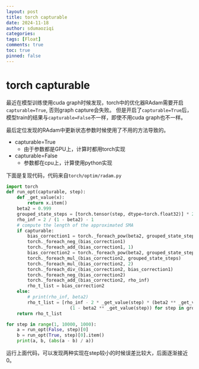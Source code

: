 ```yaml
---
layout: post
title: torch capturable
date: 2024-11-18
author: sdumaoziqi
categories:
tags: [Float]
comments: true
toc: true
pinned: false
---
```


# torch capturable

最近在模型训练使用cuda graph时候发现，torch中的优化器RAdam需要开启`capturable=True`, 否则graph capture会失败。
但是开启了`capturable=True`后，模型train的结果与`capturable=False`不一样，即使不用cuda graph也不一样。

最后定位发现的RAdam中更新状态参数时候使用了不用的方法导致的。
* capturable=True
  - 由于参数都是GPU上，计算时都用torch实现
* capturable=False
  - 参数都在cpu上，计算使用python实现

下面是复现代码，代码来自`torch/optim/radam.py`
```py
import torch
def run_opt(capturable, step):
    def _get_value(x):
        return x.item()
    beta2 = 0.999
    grouped_state_steps = [torch.tensor(step, dtype=torch.float32)] * 2
    rho_inf = 2 / (1 - beta2) - 1
    # compute the length of the approximated SMA
    if capturable:
        bias_correction1 = torch._foreach_pow(beta2, grouped_state_steps)
        torch._foreach_neg_(bias_correction1)
        torch._foreach_add_(bias_correction1, 1)
        bias_correction2 = torch._foreach_pow(beta2, grouped_state_steps)
        torch._foreach_mul_(bias_correction2, grouped_state_steps)
        torch._foreach_mul_(bias_correction2, 2)
        torch._foreach_div_(bias_correction2, bias_correction1)
        torch._foreach_neg_(bias_correction2)
        torch._foreach_add_(bias_correction2, rho_inf)
        rho_t_list = bias_correction2
    else:
        # print(rho_inf, beta2)
        rho_t_list = [rho_inf - 2 * _get_value(step) * (beta2 ** _get_value(step)) /
                        (1 - beta2 ** _get_value(step)) for step in grouped_state_steps]
    return rho_t_list

for step in range(1, 10000, 1000):
    a = run_opt(False, step)[0]
    b = run_opt(True, step)[0].item()
    print(a, b, (abs(a - b) / a))
```

运行上面代码，可以发现两种实现在step较小的时候误差比较大，后面逐渐接近0。

